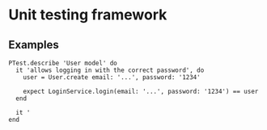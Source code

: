 # Unit testing framework

## Examples

    PTest.describe 'User model' do
      it 'allows logging in with the correct password', do
        user = User.create email: '...', password: '1234'

        expect LoginService.login(email: '...', password: '1234') == user
      end

      it '
    end
